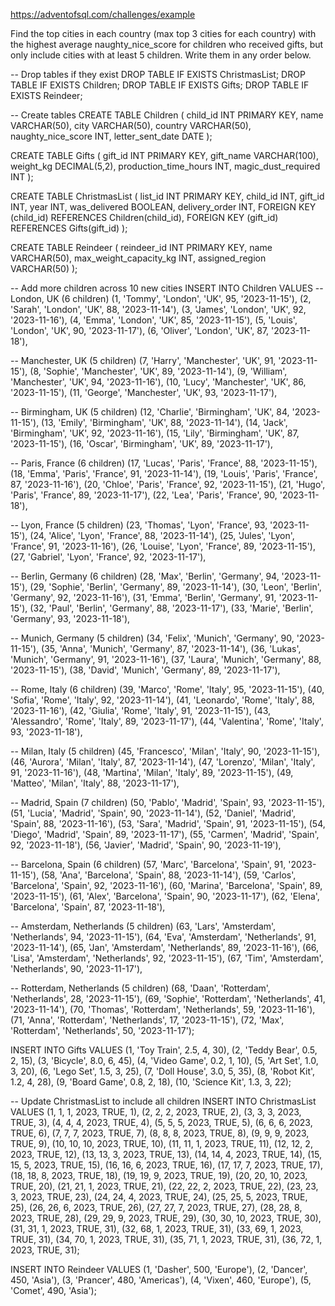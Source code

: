 https://adventofsql.com/challenges/example

Find the top cities in each country (max top 3 cities for each country) with the highest average naughty_nice_score for children who received gifts, but only include cities with at least 5 children. Write them in any order below.

-- Drop tables if they exist
DROP TABLE IF EXISTS ChristmasList;
DROP TABLE IF EXISTS Children;
DROP TABLE IF EXISTS Gifts;
DROP TABLE IF EXISTS Reindeer;

-- Create tables
CREATE TABLE Children (
    child_id INT PRIMARY KEY,
    name VARCHAR(50),
    city VARCHAR(50),
    country VARCHAR(50),
    naughty_nice_score INT,
    letter_sent_date DATE
);

CREATE TABLE Gifts (
    gift_id INT PRIMARY KEY,
    gift_name VARCHAR(100),
    weight_kg DECIMAL(5,2),
    production_time_hours INT,
    magic_dust_required INT
);

CREATE TABLE ChristmasList (
    list_id INT PRIMARY KEY,
    child_id INT,
    gift_id INT,
    year INT,
    was_delivered BOOLEAN,
    delivery_order INT,
    FOREIGN KEY (child_id) REFERENCES Children(child_id),
    FOREIGN KEY (gift_id) REFERENCES Gifts(gift_id)
);

CREATE TABLE Reindeer (
    reindeer_id INT PRIMARY KEY,
    name VARCHAR(50),
    max_weight_capacity_kg INT,
    assigned_region VARCHAR(50)
);

-- Add more children across 10 new cities
INSERT INTO Children VALUES
-- London, UK (6 children)
(1, 'Tommy', 'London', 'UK', 95, '2023-11-15'),
(2, 'Sarah', 'London', 'UK', 88, '2023-11-14'),
(3, 'James', 'London', 'UK', 92, '2023-11-16'),
(4, 'Emma', 'London', 'UK', 85, '2023-11-15'),
(5, 'Louis', 'London', 'UK', 90, '2023-11-17'),
(6, 'Oliver', 'London', 'UK', 87, '2023-11-18'),

-- Manchester, UK (5 children)
(7, 'Harry', 'Manchester', 'UK', 91, '2023-11-15'),
(8, 'Sophie', 'Manchester', 'UK', 89, '2023-11-14'),
(9, 'William', 'Manchester', 'UK', 94, '2023-11-16'),
(10, 'Lucy', 'Manchester', 'UK', 86, '2023-11-15'),
(11, 'George', 'Manchester', 'UK', 93, '2023-11-17'),

-- Birmingham, UK (5 children)
(12, 'Charlie', 'Birmingham', 'UK', 84, '2023-11-15'),
(13, 'Emily', 'Birmingham', 'UK', 88, '2023-11-14'),
(14, 'Jack', 'Birmingham', 'UK', 92, '2023-11-16'),
(15, 'Lily', 'Birmingham', 'UK', 87, '2023-11-15'),
(16, 'Oscar', 'Birmingham', 'UK', 89, '2023-11-17'),

-- Paris, France (6 children)
(17, 'Lucas', 'Paris', 'France', 88, '2023-11-15'),
(18, 'Emma', 'Paris', 'France', 91, '2023-11-14'),
(19, 'Louis', 'Paris', 'France', 87, '2023-11-16'),
(20, 'Chloe', 'Paris', 'France', 92, '2023-11-15'),
(21, 'Hugo', 'Paris', 'France', 89, '2023-11-17'),
(22, 'Lea', 'Paris', 'France', 90, '2023-11-18'),

-- Lyon, France (5 children)
(23, 'Thomas', 'Lyon', 'France', 93, '2023-11-15'),
(24, 'Alice', 'Lyon', 'France', 88, '2023-11-14'),
(25, 'Jules', 'Lyon', 'France', 91, '2023-11-16'),
(26, 'Louise', 'Lyon', 'France', 89, '2023-11-15'),
(27, 'Gabriel', 'Lyon', 'France', 92, '2023-11-17'),

-- Berlin, Germany (6 children)
(28, 'Max', 'Berlin', 'Germany', 94, '2023-11-15'),
(29, 'Sophie', 'Berlin', 'Germany', 89, '2023-11-14'),
(30, 'Leon', 'Berlin', 'Germany', 92, '2023-11-16'),
(31, 'Emma', 'Berlin', 'Germany', 91, '2023-11-15'),
(32, 'Paul', 'Berlin', 'Germany', 88, '2023-11-17'),
(33, 'Marie', 'Berlin', 'Germany', 93, '2023-11-18'),

-- Munich, Germany (5 children)
(34, 'Felix', 'Munich', 'Germany', 90, '2023-11-15'),
(35, 'Anna', 'Munich', 'Germany', 87, '2023-11-14'),
(36, 'Lukas', 'Munich', 'Germany', 91, '2023-11-16'),
(37, 'Laura', 'Munich', 'Germany', 88, '2023-11-15'),
(38, 'David', 'Munich', 'Germany', 89, '2023-11-17'),

-- Rome, Italy (6 children)
(39, 'Marco', 'Rome', 'Italy', 95, '2023-11-15'),
(40, 'Sofia', 'Rome', 'Italy', 92, '2023-11-14'),
(41, 'Leonardo', 'Rome', 'Italy', 88, '2023-11-16'),
(42, 'Giulia', 'Rome', 'Italy', 91, '2023-11-15'),
(43, 'Alessandro', 'Rome', 'Italy', 89, '2023-11-17'),
(44, 'Valentina', 'Rome', 'Italy', 93, '2023-11-18'),

-- Milan, Italy (5 children)
(45, 'Francesco', 'Milan', 'Italy', 90, '2023-11-15'),
(46, 'Aurora', 'Milan', 'Italy', 87, '2023-11-14'),
(47, 'Lorenzo', 'Milan', 'Italy', 91, '2023-11-16'),
(48, 'Martina', 'Milan', 'Italy', 89, '2023-11-15'),
(49, 'Matteo', 'Milan', 'Italy', 88, '2023-11-17'),

-- Madrid, Spain (7 children)
(50, 'Pablo', 'Madrid', 'Spain', 93, '2023-11-15'),
(51, 'Lucia', 'Madrid', 'Spain', 90, '2023-11-14'),
(52, 'Daniel', 'Madrid', 'Spain', 88, '2023-11-16'),
(53, 'Sara', 'Madrid', 'Spain', 91, '2023-11-15'),
(54, 'Diego', 'Madrid', 'Spain', 89, '2023-11-17'),
(55, 'Carmen', 'Madrid', 'Spain', 92, '2023-11-18'),
(56, 'Javier', 'Madrid', 'Spain', 90, '2023-11-19'),

-- Barcelona, Spain (6 children)
(57, 'Marc', 'Barcelona', 'Spain', 91, '2023-11-15'),
(58, 'Ana', 'Barcelona', 'Spain', 88, '2023-11-14'),
(59, 'Carlos', 'Barcelona', 'Spain', 92, '2023-11-16'),
(60, 'Marina', 'Barcelona', 'Spain', 89, '2023-11-15'),
(61, 'Alex', 'Barcelona', 'Spain', 90, '2023-11-17'),
(62, 'Elena', 'Barcelona', 'Spain', 87, '2023-11-18'),

-- Amsterdam, Netherlands (5 children)
(63, 'Lars', 'Amsterdam', 'Netherlands', 94, '2023-11-15'),
(64, 'Eva', 'Amsterdam', 'Netherlands', 91, '2023-11-14'),
(65, 'Jan', 'Amsterdam', 'Netherlands', 89, '2023-11-16'),
(66, 'Lisa', 'Amsterdam', 'Netherlands', 92, '2023-11-15'),
(67, 'Tim', 'Amsterdam', 'Netherlands', 90, '2023-11-17'),

-- Rotterdam, Netherlands (5 children)
(68, 'Daan', 'Rotterdam', 'Netherlands', 28, '2023-11-15'),
(69, 'Sophie', 'Rotterdam', 'Netherlands', 41, '2023-11-14'),
(70, 'Thomas', 'Rotterdam', 'Netherlands', 59, '2023-11-16'),
(71, 'Anna', 'Rotterdam', 'Netherlands', 17, '2023-11-15'),
(72, 'Max', 'Rotterdam', 'Netherlands', 50, '2023-11-17');

INSERT INTO Gifts VALUES
(1, 'Toy Train', 2.5, 4, 30),
(2, 'Teddy Bear', 0.5, 2, 15),
(3, 'Bicycle', 8.0, 6, 45),
(4, 'Video Game', 0.2, 1, 10),
(5, 'Art Set', 1.0, 3, 20),
(6, 'Lego Set', 1.5, 3, 25),
(7, 'Doll House', 3.0, 5, 35),
(8, 'Robot Kit', 1.2, 4, 28),
(9, 'Board Game', 0.8, 2, 18),
(10, 'Science Kit', 1.3, 3, 22);

-- Update ChristmasList to include all children
INSERT INTO ChristmasList VALUES
(1, 1, 1, 2023, TRUE, 1),
(2, 2, 2, 2023, TRUE, 2),
(3, 3, 3, 2023, TRUE, 3),
(4, 4, 4, 2023, TRUE, 4),
(5, 5, 5, 2023, TRUE, 5),
(6, 6, 6, 2023, TRUE, 6),
(7, 7, 7, 2023, TRUE, 7),
(8, 8, 8, 2023, TRUE, 8),
(9, 9, 9, 2023, TRUE, 9),
(10, 10, 10, 2023, TRUE, 10),
(11, 11, 1, 2023, TRUE, 11),
(12, 12, 2, 2023, TRUE, 12),
(13, 13, 3, 2023, TRUE, 13),
(14, 14, 4, 2023, TRUE, 14),
(15, 15, 5, 2023, TRUE, 15),
(16, 16, 6, 2023, TRUE, 16),
(17, 17, 7, 2023, TRUE, 17),
(18, 18, 8, 2023, TRUE, 18),
(19, 19, 9, 2023, TRUE, 19),
(20, 20, 10, 2023, TRUE, 20),
(21, 21, 1, 2023, TRUE, 21),
(22, 22, 2, 2023, TRUE, 22),
(23, 23, 3, 2023, TRUE, 23),
(24, 24, 4, 2023, TRUE, 24),
(25, 25, 5, 2023, TRUE, 25),
(26, 26, 6, 2023, TRUE, 26),
(27, 27, 7, 2023, TRUE, 27),
(28, 28, 8, 2023, TRUE, 28),
(29, 29, 9, 2023, TRUE, 29),
(30, 30, 10, 2023, TRUE, 30),
(31, 31, 1, 2023, TRUE, 31),
(32, 68, 1, 2023, TRUE, 31),
(33, 69, 1, 2023, TRUE, 31),
(34, 70, 1, 2023, TRUE, 31),
(35, 71, 1, 2023, TRUE, 31),
(36, 72, 1, 2023, TRUE, 31);


INSERT INTO Reindeer VALUES
(1, 'Dasher', 500, 'Europe'),
(2, 'Dancer', 450, 'Asia'),
(3, 'Prancer', 480, 'Americas'),
(4, 'Vixen', 460, 'Europe'),
(5, 'Comet', 490, 'Asia');
